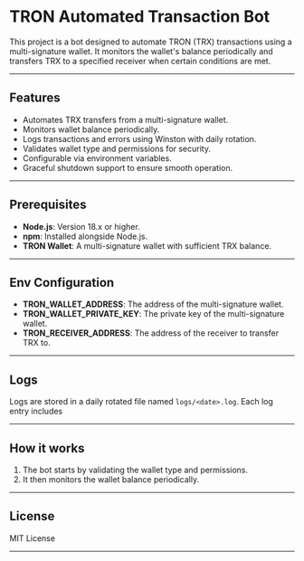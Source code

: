 # **TRON Automated Transaction Bot**

This project is a bot designed to automate TRON (TRX) transactions using a multi-signature wallet. It monitors the wallet's balance periodically and transfers TRX to a specified receiver when certain conditions are met.

---

## **Features**
- Automates TRX transfers from a multi-signature wallet.
- Monitors wallet balance periodically.
- Logs transactions and errors using Winston with daily rotation.
- Validates wallet type and permissions for security.
- Configurable via environment variables.
- Graceful shutdown support to ensure smooth operation.

---

## **Prerequisites**
- **Node.js**: Version 18.x or higher.
- **npm**: Installed alongside Node.js.
- **TRON Wallet**: A multi-signature wallet with sufficient TRX balance.

---

## **Env Configuration**

- **TRON_WALLET_ADDRESS**: The address of the multi-signature wallet.
- **TRON_WALLET_PRIVATE_KEY**: The private key of the multi-signature wallet.
- **TRON_RECEIVER_ADDRESS**: The address of the receiver to transfer TRX to.
  
---

## **Logs**

Logs are stored in a daily rotated file named `logs/<date>.log`. Each log entry includes

---

## **How it works**

1. The bot starts by validating the wallet type and permissions.
2. It then monitors the wallet balance periodically.

---

## **License**
MIT License

---
